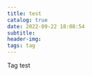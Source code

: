 ```yaml
---
title: test
catalog: true
date: 2022-09-22 18:08:54
subtitle:
header-img:
tags: tag 
---
```


Tag test

